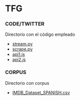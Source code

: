# TFG

### CODE/TWITTER
Directorio con el código empleado
- [stream.py](https://github.com/injustweet-tfg/Data-Recollection/blob/master/code/twitter/stream.py)   
- [scrape.py](https://github.com/injustweet-tfg/Data-Recollection/blob/master/code/twitter/scrape.py)  
- [api1.js](https://github.com/injustweet-tfg/Data-Recollection/blob/master/code/twitter/api1.js)  
- [api2.js](https://github.com/injustweet-tfg/Data-Recollection/blob/master/code/twitter/api2.js)  
    
### CORPUS
Directorio con corpus
- [IMDB_Dataset_SPANISH.csv](https://github.com/injustweet-tfg/Data-Recollection/blob/master/code/corpus/IMDB_Dataset_SPANISH.csv)   
